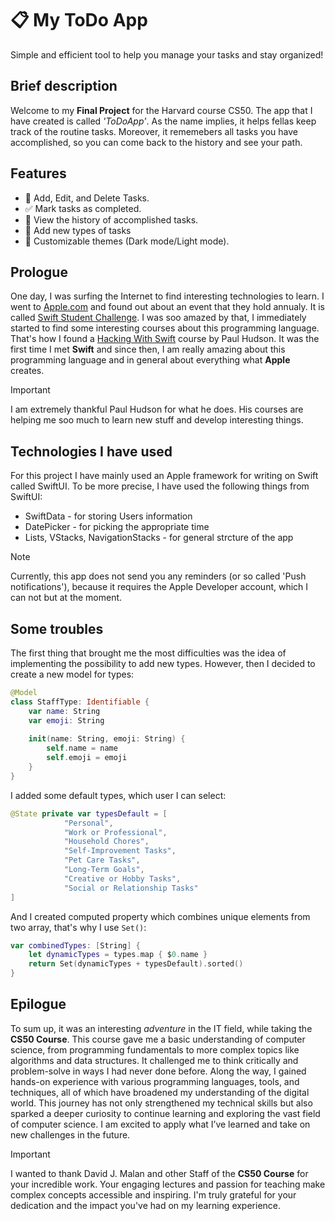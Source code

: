 # 📋 My ToDo App

Simple and efficient tool to help you manage your tasks and stay organized!

## Brief description
Welcome to my **Final Project** for the Harvard course CS50. The app that I have created is called *'ToDoApp'*. As the name implies, it helps fellas keep track of the routine tasks. Moreover, it rememebers all tasks you have accomplished, so you can come back to the history and see your path. 

## Features
- 📝 Add, Edit, and Delete Tasks.
- ✅ Mark tasks as completed.
- 📜 View the history of accomplished tasks.
- 👥 Add new types of tasks
- 🎨 Customizable themes (Dark mode/Light mode).

## Prologue

One day, I was surfing the Internet to find interesting technologies to learn. I went to [Apple.com](https://www.apple.com/) and found out about an event that they hold annualy. It is called [Swift Student Challenge](https://developer.apple.com/swift-student-challenge/). I was soo amazed by that, I immediately started to find some interesting courses about this programming language. That's how I found a [Hacking With Swift](https://www.hackingwithswift.com/100/swiftui) course by Paul Hudson.
It was the first time I met **Swift** and since then, I am really amazing about this programming language and in general about everything what **Apple** creates.

> [!IMPORTANT]
> I am extremely thankful Paul Hudson for what he does. His courses are helping me soo much to learn new stuff and develop interesting things.

## Technologies I have used

For this project I have mainly used an Apple framework for writing on Swift called SwiftUI. To be more precise, I have used the following things from SwiftUI: 

- SwiftData - for storing Users information
- DatePicker - for picking the appropriate time
- Lists, VStacks, NavigationStacks - for general strcture of the app

> [!NOTE]
> Currently, this app does not send you any reminders (or so called 'Push notifications'), because it requires the Apple Developer account, which I can not but at the moment.

## Some troubles
The first thing that brought me the most difficulties was the idea of implementing the possibility to add new types. However, then I decided to create a new model for types: 

```swift
@Model
class StaffType: Identifiable {
    var name: String
    var emoji: String
    
    init(name: String, emoji: String) {
        self.name = name
        self.emoji = emoji
    }
}
```

I added some default types, which user I can select:
```swift
@State private var typesDefault = [
            "Personal",
            "Work or Professional",
            "Household Chores",
            "Self-Improvement Tasks",
            "Pet Care Tasks",
            "Long-Term Goals",
            "Creative or Hobby Tasks",
            "Social or Relationship Tasks"
]
```

And I created computed property which combines unique elements from two array, that's why I use `Set()`:
```swift
var combinedTypes: [String] {
    let dynamicTypes = types.map { $0.name }
    return Set(dynamicTypes + typesDefault).sorted()
}
```

## Epilogue

To sum up, it was an interesting *adventure* in the IT field, while taking the **CS50 Course**. This course gave me a basic understanding of computer science, from programming fundamentals to more complex topics like algorithms and data structures. It challenged me to think critically and problem-solve in ways I had never done before. Along the way, I gained hands-on experience with various programming languages, tools, and techniques, all of which have broadened my understanding of the digital world. This journey has not only strengthened my technical skills but also sparked a deeper curiosity to continue learning and exploring the vast field of computer science. I am excited to apply what I’ve learned and take on new challenges in the future.

> [!IMPORTANT]
> I wanted to thank David J. Malan and other Staff of the **CS50 Course** for your incredible work. Your engaging lectures and passion for teaching make complex concepts accessible and inspiring. I'm truly grateful for your dedication and the impact you've had on my learning experience.






 
